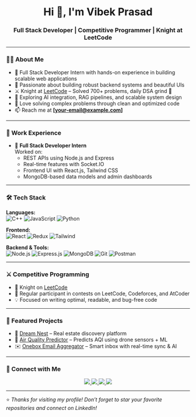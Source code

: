 <h1 align="center">Hi 👋, I'm Vibek Prasad</h1>
<h3 align="center">Full Stack Developer | Competitive Programmer | Knight at LeetCode</h3>

---

### 🧑‍💻 About Me

- 💼 Full Stack Developer Intern with hands-on experience in building scalable web applications
- 🧠 Passionate about building robust backend systems and beautiful UIs
- ⚔️ Knight at [LeetCode](https://leetcode.com/) – Solved 700+ problems, daily DSA grind 💪
- 🚀 Exploring AI integration, RAG pipelines, and scalable system design
- 🧩 Love solving complex problems through clean and optimized code
- 📫 Reach me at **[your-email@example.com]**

---

### 💼 Work Experience

- 🔧 **Full Stack Developer Intern**  
  Worked on:
  - REST APIs using Node.js and Express
  - Real-time features with Socket.IO
  - Frontend UI with React.js, Tailwind CSS
  - MongoDB-based data models and admin dashboards

---

### 🛠️ Tech Stack

**Languages:**  
![C++](https://img.shields.io/badge/C++-00599C?style=flat&logo=cplusplus&logoColor=white)
![JavaScript](https://img.shields.io/badge/JavaScript-F7DF1E?style=flat&logo=javascript&logoColor=black)
![Python](https://img.shields.io/badge/Python-3776AB?style=flat&logo=python&logoColor=white)

**Frontend:**  
![React](https://img.shields.io/badge/React-20232A?style=flat&logo=react&logoColor=61DAFB)
![Redux](https://img.shields.io/badge/Redux-593D88?style=flat&logo=redux&logoColor=white)
![Tailwind](https://img.shields.io/badge/TailwindCSS-06B6D4?style=flat&logo=tailwindcss&logoColor=white)

**Backend & Tools:**  
![Node.js](https://img.shields.io/badge/Node.js-339933?style=flat&logo=node.js&logoColor=white)
![Express.js](https://img.shields.io/badge/Express.js-000000?style=flat&logo=express&logoColor=white)
![MongoDB](https://img.shields.io/badge/MongoDB-4EA94B?style=flat&logo=mongodb&logoColor=white)
![Git](https://img.shields.io/badge/Git-F05032?style=flat&logo=git&logoColor=white)
![Postman](https://img.shields.io/badge/Postman-FF6C37?style=flat&logo=postman&logoColor=white)

---

### ⚔️ Competitive Programming

- 🥇 Knight on [LeetCode](https://leetcode.com/)
- 🧠 Regular participant in contests on LeetCode, Codeforces, and AtCoder
- 💡 Focused on writing optimal, readable, and bug-free code

---

### 📂 Featured Projects

- 🚀 [Dream Nest](https://github.com/vibek-prasad/Dream-Nest) – Real estate discovery platform  
- 🌿 [Air Quality Predictor](https://github.com/...) – Predicts AQI using drone sensors + ML  
- ✉️ [Onebox Email Aggregator](https://github.com/...) – Smart inbox with real-time sync & AI

---

### 🤝 Connect with Me

<p align="center">
  <a href="https://www.linkedin.com/in/vibek-prasad/" target="_blank">
    <img src="https://img.shields.io/badge/LinkedIn-0A66C2?style=for-the-badge&logo=linkedin&logoColor=white" />
  </a>
  <a href="mailto:your-email@example.com" target="_blank">
    <img src="https://img.shields.io/badge/Gmail-D14836?style=for-the-badge&logo=gmail&logoColor=white" />
  </a>
  <a href="https://leetcode.com/your-leetcode-id/" target="_blank">
    <img src="https://img.shields.io/badge/LeetCode-FFA116?style=for-the-badge&logo=leetcode&logoColor=black" />
  </a>
  <a href="https://github.com/vibek-prasad" target="_blank">
    <img src="https://img.shields.io/badge/GitHub-181717?style=for-the-badge&logo=github&logoColor=white" />
  </a>
</p>

---

⭐ _Thanks for visiting my profile! Don’t forget to star your favorite repositories and connect on LinkedIn!_
